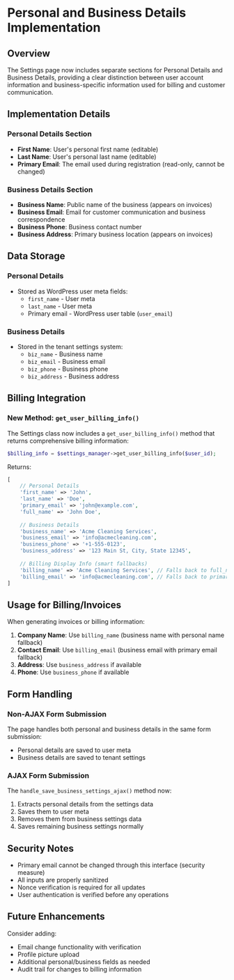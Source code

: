 # Personal and Business Details Implementation

## Overview

The Settings page now includes separate sections for Personal Details and Business Details, providing a clear distinction between user account information and business-specific information used for billing and customer communication.

## Implementation Details

### Personal Details Section
- **First Name**: User's personal first name (editable)
- **Last Name**: User's personal last name (editable)
- **Primary Email**: The email used during registration (read-only, cannot be changed)

### Business Details Section
- **Business Name**: Public name of the business (appears on invoices)
- **Business Email**: Email for customer communication and business correspondence
- **Business Phone**: Business contact number
- **Business Address**: Primary business location (appears on invoices)

## Data Storage

### Personal Details
- Stored as WordPress user meta fields:
  - `first_name` - User meta
  - `last_name` - User meta
  - Primary email - WordPress user table (`user_email`)

### Business Details
- Stored in the tenant settings system:
  - `biz_name` - Business name
  - `biz_email` - Business email
  - `biz_phone` - Business phone
  - `biz_address` - Business address

## Billing Integration

### New Method: `get_user_billing_info()`
The Settings class now includes a `get_user_billing_info()` method that returns comprehensive billing information:

```php
$billing_info = $settings_manager->get_user_billing_info($user_id);
```

Returns:
```php
[
    // Personal Details
    'first_name' => 'John',
    'last_name' => 'Doe',
    'primary_email' => 'john@example.com',
    'full_name' => 'John Doe',
    
    // Business Details
    'business_name' => 'Acme Cleaning Services',
    'business_email' => 'info@acmecleaning.com',
    'business_phone' => '+1-555-0123',
    'business_address' => '123 Main St, City, State 12345',
    
    // Billing Display Info (smart fallbacks)
    'billing_name' => 'Acme Cleaning Services', // Falls back to full_name if no business name
    'billing_email' => 'info@acmecleaning.com', // Falls back to primary_email if no business email
]
```

## Usage for Billing/Invoices

When generating invoices or billing information:

1. **Company Name**: Use `billing_name` (business name with personal name fallback)
2. **Contact Email**: Use `billing_email` (business email with primary email fallback)
3. **Address**: Use `business_address` if available
4. **Phone**: Use `business_phone` if available

## Form Handling

### Non-AJAX Form Submission
The page handles both personal and business details in the same form submission:
- Personal details are saved to user meta
- Business details are saved to tenant settings

### AJAX Form Submission
The `handle_save_business_settings_ajax()` method now:
1. Extracts personal details from the settings data
2. Saves them to user meta
3. Removes them from business settings data
4. Saves remaining business settings normally

## Security Notes

- Primary email cannot be changed through this interface (security measure)
- All inputs are properly sanitized
- Nonce verification is required for all updates
- User authentication is verified before any operations

## Future Enhancements

Consider adding:
- Email change functionality with verification
- Profile picture upload
- Additional personal/business fields as needed
- Audit trail for changes to billing information